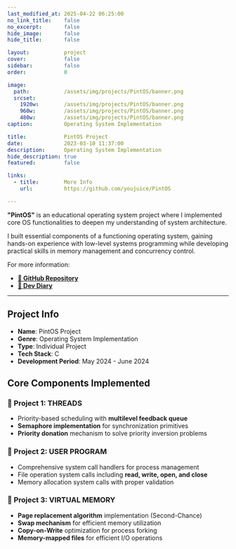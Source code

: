 ```yaml
---
last_modified_at: 2025-04-22 06:25:00
no_link_title:    false
no_excerpt:       false
hide_image:       false
hide_title:       false

layout:           project
cover:            false
sidebar:          false
order:            0

image:
  path:           /assets/img/projects/PintOS/banner.png
  srcset:
    1920w:        /assets/img/projects/PintOS/banner.png
    960w:         /assets/img/projects/PintOS/banner.png
    480w:         /assets/img/projects/PintOS/banner.png
caption:          Operating System Implementation

title:            PintOS Project
date:             2023-03-10 11:37:00
description:      Operating System Implementation
hide_description: true
featured:         false

links:
  - title:        More Info
    url:          https://github.com/youjuice/PintOS

---
```


**"PintOS"** is an educational operating system project where I implemented core OS functionalities to deepen 
my understanding of system architecture.

I built essential components of a functioning operating system, gaining hands-on experience 
with low-level systems programming while developing practical skills in memory management and concurrency control.

For more information:
- [**📎 GitHub Repository**](https://github.com/youjuice/PintOS)
- [**📔 Dev Diary**](https://ringed-postage-dfc.notion.site/PintOS-e7be8de4a7944308bba8bd79cb3465bf?pvs=4)

---
## Project Info

- **Name**: PintOS Project
- **Genre**: Operating System Implementation
- **Type**: Individual Project
- **Tech Stack**: C
- **Development Period**: May 2024 - June 2024

## Core Components Implemented

### 🧵 Project 1: THREADS
- Priority-based scheduling with **multilevel feedback queue**
- **Semaphore implementation** for synchronization primitives
- **Priority donation** mechanism to solve priority inversion problems

### 🔄 Project 2: USER PROGRAM
- Comprehensive system call handlers for process management
- File operation system calls including **read, write, open, and close**
- Memory allocation system calls with proper validation

### 💾 Project 3: VIRTUAL MEMORY
- **Page replacement algorithm** implementation (Second-Chance)
- **Swap mechanism** for efficient memory utilization
- **Copy-on-Write** optimization for process forking
- **Memory-mapped files** for efficient I/O operations